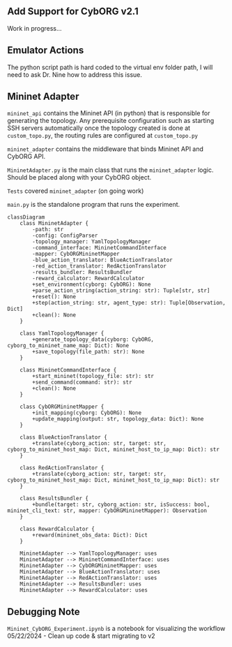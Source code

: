 ## Add Support for CybORG v2.1
Work in progress...

## Emulator Actions
The python script path is hard coded to the virtual env folder path, I will need to ask Dr. Nine how to address this issue.


## Mininet Adapter 

`mininet_api` contains the Mininet API (in python) that is responsible for generating the topology. Any prerequisite configuration such as starting SSH servers automatically once the topology created is done at `custom_topo.py`, the routing rules are configured at `custom_topo.py`

`mininet_adapter` contains the middleware that binds Mininet API and CybORG API.

`MininetAdapter.py` is the main class that runs the `mininet_adapter` logic. Should be placed along with your CybORG object.

`Tests` covered `mininet_adapter` (on going work)

`main.py` is the standalone program that runs the experiment.

```mermaid
classDiagram
    class MininetAdapter {
        -path: str
        -config: ConfigParser
        -topology_manager: YamlTopologyManager
        -command_interface: MininetCommandInterface
        -mapper: CybORGMininetMapper
        -blue_action_translator: BlueActionTranslator
        -red_action_translator: RedActionTranslator
        -results_bundler: ResultsBundler
        -reward_calculator: RewardCalculator
        +set_environment(cyborg: CybORG): None
        +parse_action_string(action_string: str): Tuple[str, str]
        +reset(): None
        +step(action_string: str, agent_type: str): Tuple[Observation, Dict]
        +clean(): None
    }

    class YamlTopologyManager {
        +generate_topology_data(cyborg: CybORG, cyborg_to_mininet_name_map: Dict): None
        +save_topology(file_path: str): None
    }

    class MininetCommandInterface {
        +start_mininet(topology_file: str): str
        +send_command(command: str): str
        +clean(): None
    }

    class CybORGMininetMapper {
        +init_mapping(cyborg: CybORG): None
        +update_mapping(output: str, topology_data: Dict): None
    }

    class BlueActionTranslator {
        +translate(cyborg_action: str, target: str, cyborg_to_mininet_host_map: Dict, mininet_host_to_ip_map: Dict): str
    }

    class RedActionTranslator {
        +translate(cyborg_action: str, target: str, cyborg_to_mininet_host_map: Dict, mininet_host_to_ip_map: Dict): str
    }

    class ResultsBundler {
        +bundle(target: str, cyborg_action: str, isSuccess: bool, mininet_cli_text: str, mapper: CybORGMininetMapper): Observation
    }

    class RewardCalculator {
        +reward(mininet_obs_data: Dict): Dict
    }

    MininetAdapter --> YamlTopologyManager: uses
    MininetAdapter --> MininetCommandInterface: uses
    MininetAdapter --> CybORGMininetMapper: uses
    MininetAdapter --> BlueActionTranslator: uses
    MininetAdapter --> RedActionTranslator: uses
    MininetAdapter --> ResultsBundler: uses
    MininetAdapter --> RewardCalculator: uses
```

## Debugging Note

`Mininet_CybORG_Experiment.ipynb` is a notebook for visualizing the workflow
05/22/2024 - Clean up code & start migrating to v2
